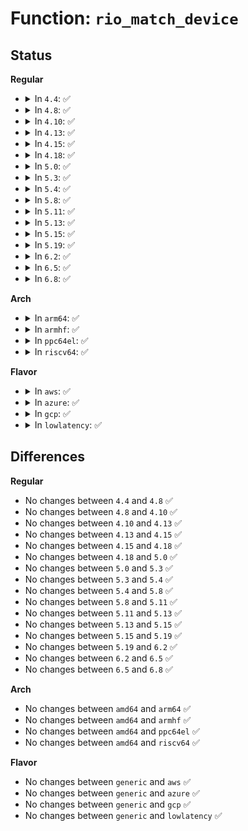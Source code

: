 # Function: <code>rio_match_device</code>

## Status
<b>Regular</b>
<ul>
<li>
<details>
<summary>In <code>4.4</code>: ✅</summary>

```c
const struct rio_device_id *rio_match_device(const struct rio_device_id *id, const struct rio_dev *rdev);
```

**Collision:** Unique Static

**Inline:** No

**Transformation:** False

**Instances:**

```
In drivers/rapidio/rio-driver.c (ffffffff8145b500)
Location: drivers/rapidio/rio-driver.c:29
Inline: False
Direct callers:
  - drivers/rapidio/rio-driver.c:rio_match_bus
  - drivers/rapidio/rio-driver.c:rio_device_probe
```
**Symbols:**

```
ffffffff8145b500-ffffffff8145b563: rio_match_device (STB_LOCAL)
```
</details>
</li>
<li>
<details>
<summary>In <code>4.8</code>: ✅</summary>

```c
const struct rio_device_id *rio_match_device(const struct rio_device_id *id, const struct rio_dev *rdev);
```

**Collision:** Unique Static

**Inline:** No

**Transformation:** False

**Instances:**

```
In drivers/rapidio/rio-driver.c (ffffffff814a9630)
Location: drivers/rapidio/rio-driver.c:29
Inline: False
Direct callers:
  - drivers/rapidio/rio-driver.c:rio_match_bus
  - drivers/rapidio/rio-driver.c:rio_device_probe
```
**Symbols:**

```
ffffffff814a9630-ffffffff814a9693: rio_match_device (STB_LOCAL)
```
</details>
</li>
<li>
<details>
<summary>In <code>4.10</code>: ✅</summary>

```c
const struct rio_device_id *rio_match_device(const struct rio_device_id *id, const struct rio_dev *rdev);
```

**Collision:** Unique Static

**Inline:** No

**Transformation:** False

**Instances:**

```
In drivers/rapidio/rio-driver.c (ffffffff814cb740)
Location: drivers/rapidio/rio-driver.c:29
Inline: False
Direct callers:
  - drivers/rapidio/rio-driver.c:rio_match_bus
  - drivers/rapidio/rio-driver.c:rio_device_probe
```
**Symbols:**

```
ffffffff814cb740-ffffffff814cb7a3: rio_match_device (STB_LOCAL)
```
</details>
</li>
<li>
<details>
<summary>In <code>4.13</code>: ✅</summary>

```c
const struct rio_device_id *rio_match_device(const struct rio_device_id *id, const struct rio_dev *rdev);
```

**Collision:** Unique Static

**Inline:** No

**Transformation:** False

**Instances:**

```
In drivers/rapidio/rio-driver.c (ffffffff814d7650)
Location: drivers/rapidio/rio-driver.c:29
Inline: False
Direct callers:
  - drivers/rapidio/rio-driver.c:rio_match_bus
  - drivers/rapidio/rio-driver.c:rio_device_probe
```
**Symbols:**

```
ffffffff814d7650-ffffffff814d76b3: rio_match_device (STB_LOCAL)
```
</details>
</li>
<li>
<details>
<summary>In <code>4.15</code>: ✅</summary>

```c
const struct rio_device_id *rio_match_device(const struct rio_device_id *id, const struct rio_dev *rdev);
```

**Collision:** Unique Static

**Inline:** No

**Transformation:** False

**Instances:**

```
In drivers/rapidio/rio-driver.c (ffffffff81517820)
Location: drivers/rapidio/rio-driver.c:29
Inline: False
Direct callers:
  - drivers/rapidio/rio-driver.c:rio_match_bus
  - drivers/rapidio/rio-driver.c:rio_device_probe
```
**Symbols:**

```
ffffffff81517820-ffffffff81517883: rio_match_device (STB_LOCAL)
```
</details>
</li>
<li>
<details>
<summary>In <code>4.18</code>: ✅</summary>

```c
const struct rio_device_id *rio_match_device(const struct rio_device_id *id, const struct rio_dev *rdev);
```

**Collision:** Unique Static

**Inline:** No

**Transformation:** False

**Instances:**

```
In drivers/rapidio/rio-driver.c (ffffffff8154d400)
Location: drivers/rapidio/rio-driver.c:29
Inline: False
Direct callers:
  - drivers/rapidio/rio-driver.c:rio_match_bus
  - drivers/rapidio/rio-driver.c:rio_device_probe
```
**Symbols:**

```
ffffffff8154d400-ffffffff8154d463: rio_match_device (STB_LOCAL)
```
</details>
</li>
<li>
<details>
<summary>In <code>5.0</code>: ✅</summary>

```c
const struct rio_device_id *rio_match_device(const struct rio_device_id *id, const struct rio_dev *rdev);
```

**Collision:** Unique Static

**Inline:** No

**Transformation:** False

**Instances:**

```
In drivers/rapidio/rio-driver.c (ffffffff81564840)
Location: drivers/rapidio/rio-driver.c:29
Inline: False
Direct callers:
  - drivers/rapidio/rio-driver.c:rio_match_bus
  - drivers/rapidio/rio-driver.c:rio_device_probe
```
**Symbols:**

```
ffffffff81564840-ffffffff815648a3: rio_match_device (STB_LOCAL)
```
</details>
</li>
<li>
<details>
<summary>In <code>5.3</code>: ✅</summary>

```c
const struct rio_device_id *rio_match_device(const struct rio_device_id *id, const struct rio_dev *rdev);
```

**Collision:** Unique Static

**Inline:** No

**Transformation:** False

**Instances:**

```
In drivers/rapidio/rio-driver.c (ffffffff81594bd0)
Location: drivers/rapidio/rio-driver.c:25
Inline: False
Direct callers:
  - drivers/rapidio/rio-driver.c:rio_match_bus
  - drivers/rapidio/rio-driver.c:rio_device_probe
```
**Symbols:**

```
ffffffff81594bd0-ffffffff81594c33: rio_match_device (STB_LOCAL)
```
</details>
</li>
<li>
<details>
<summary>In <code>5.4</code>: ✅</summary>

```c
const struct rio_device_id *rio_match_device(const struct rio_device_id *id, const struct rio_dev *rdev);
```

**Collision:** Unique Static

**Inline:** No

**Transformation:** False

**Instances:**

```
In drivers/rapidio/rio-driver.c (ffffffff815b5e50)
Location: drivers/rapidio/rio-driver.c:25
Inline: False
Direct callers:
  - drivers/rapidio/rio-driver.c:rio_match_bus
  - drivers/rapidio/rio-driver.c:rio_device_probe
```
**Symbols:**

```
ffffffff815b5e50-ffffffff815b5eb3: rio_match_device (STB_LOCAL)
```
</details>
</li>
<li>
<details>
<summary>In <code>5.8</code>: ✅</summary>

```c
const struct rio_device_id *rio_match_device(const struct rio_device_id *id, const struct rio_dev *rdev);
```

**Collision:** Unique Static

**Inline:** No

**Transformation:** False

**Instances:**

```
In drivers/rapidio/rio-driver.c (ffffffff8165faf0)
Location: drivers/rapidio/rio-driver.c:26
Inline: False
Direct callers:
  - drivers/rapidio/rio-driver.c:rio_match_bus
  - drivers/rapidio/rio-driver.c:rio_device_probe
```
**Symbols:**

```
ffffffff8165faf0-ffffffff8165fb53: rio_match_device (STB_LOCAL)
```
</details>
</li>
<li>
<details>
<summary>In <code>5.11</code>: ✅</summary>

```c
const struct rio_device_id *rio_match_device(const struct rio_device_id *id, const struct rio_dev *rdev);
```

**Collision:** Unique Static

**Inline:** No

**Transformation:** False

**Instances:**

```
In drivers/rapidio/rio-driver.c (ffffffff81680db0)
Location: drivers/rapidio/rio-driver.c:26
Inline: False
Direct callers:
  - drivers/rapidio/rio-driver.c:rio_match_bus
  - drivers/rapidio/rio-driver.c:rio_device_probe
```
**Symbols:**

```
ffffffff81680db0-ffffffff81680e13: rio_match_device (STB_LOCAL)
```
</details>
</li>
<li>
<details>
<summary>In <code>5.13</code>: ✅</summary>

```c
const struct rio_device_id *rio_match_device(const struct rio_device_id *id, const struct rio_dev *rdev);
```

**Collision:** Unique Static

**Inline:** No

**Transformation:** False

**Instances:**

```
In drivers/rapidio/rio-driver.c (ffffffff81663c10)
Location: drivers/rapidio/rio-driver.c:26
Inline: False
Direct callers:
  - drivers/rapidio/rio-driver.c:rio_match_bus
  - drivers/rapidio/rio-driver.c:rio_device_probe
```
**Symbols:**

```
ffffffff81663c10-ffffffff81663c73: rio_match_device (STB_LOCAL)
```
</details>
</li>
<li>
<details>
<summary>In <code>5.15</code>: ✅</summary>

```c
const struct rio_device_id *rio_match_device(const struct rio_device_id *id, const struct rio_dev *rdev);
```

**Collision:** Unique Static

**Inline:** No

**Transformation:** False

**Instances:**

```
In drivers/rapidio/rio-driver.c (ffffffff816d6af0)
Location: drivers/rapidio/rio-driver.c:26
Inline: False
Direct callers:
  - drivers/rapidio/rio-driver.c:rio_match_bus
  - drivers/rapidio/rio-driver.c:rio_device_probe
```
**Symbols:**

```
ffffffff816d6af0-ffffffff816d6b53: rio_match_device (STB_LOCAL)
```
</details>
</li>
<li>
<details>
<summary>In <code>5.19</code>: ✅</summary>

```c
const struct rio_device_id *rio_match_device(const struct rio_device_id *id, const struct rio_dev *rdev);
```

**Collision:** Unique Static

**Inline:** No

**Transformation:** False

**Instances:**

```
In drivers/rapidio/rio-driver.c (ffffffff818003c0)
Location: drivers/rapidio/rio-driver.c:26
Inline: False
Direct callers:
  - drivers/rapidio/rio-driver.c:rio_match_bus
  - drivers/rapidio/rio-driver.c:rio_device_probe
```
**Symbols:**

```
ffffffff818003c0-ffffffff81800433: rio_match_device (STB_LOCAL)
```
</details>
</li>
<li>
<details>
<summary>In <code>6.2</code>: ✅</summary>

```c
const struct rio_device_id *rio_match_device(const struct rio_device_id *id, const struct rio_dev *rdev);
```

**Collision:** Unique Static

**Inline:** No

**Transformation:** False

**Instances:**

```
In drivers/rapidio/rio-driver.c (ffffffff8192d850)
Location: drivers/rapidio/rio-driver.c:26
Inline: False
Direct callers:
  - drivers/rapidio/rio-driver.c:rio_match_bus
  - drivers/rapidio/rio-driver.c:rio_device_probe
```
**Symbols:**

```
ffffffff8192d850-ffffffff8192d8c3: rio_match_device (STB_LOCAL)
```
</details>
</li>
<li>
<details>
<summary>In <code>6.5</code>: ✅</summary>

```c
const struct rio_device_id *rio_match_device(const struct rio_device_id *id, const struct rio_dev *rdev);
```

**Collision:** Unique Static

**Inline:** No

**Transformation:** False

**Instances:**

```
In drivers/rapidio/rio-driver.c (ffffffff81971ae0)
Location: drivers/rapidio/rio-driver.c:26
Inline: False
Direct callers:
  - drivers/rapidio/rio-driver.c:rio_match_bus
  - drivers/rapidio/rio-driver.c:rio_device_probe
```
**Symbols:**

```
ffffffff81971ae0-ffffffff81971b53: rio_match_device (STB_LOCAL)
```
</details>
</li>
<li>
<details>
<summary>In <code>6.8</code>: ✅</summary>

```c
const struct rio_device_id *rio_match_device(const struct rio_device_id *id, const struct rio_dev *rdev);
```

**Collision:** Unique Static

**Inline:** No

**Transformation:** False

**Instances:**

```
In drivers/rapidio/rio-driver.c (ffffffff819bbb50)
Location: drivers/rapidio/rio-driver.c:26
Inline: False
Direct callers:
  - drivers/rapidio/rio-driver.c:rio_match_bus
  - drivers/rapidio/rio-driver.c:rio_device_probe
```
**Symbols:**

```
ffffffff819bbb50-ffffffff819bbbc3: rio_match_device (STB_LOCAL)
```
</details>
</li>
</ul>
<b>Arch</b>
<ul>
<li>
<details>
<summary>In <code>arm64</code>: ✅</summary>

```c
const struct rio_device_id *rio_match_device(const struct rio_device_id *id, const struct rio_dev *rdev);
```

**Collision:** Unique Static

**Inline:** No

**Transformation:** False

**Instances:**

```
In drivers/rapidio/rio-driver.c (ffff80001073e490)
Location: drivers/rapidio/rio-driver.c:25
Inline: False
Direct callers:
  - drivers/rapidio/rio-driver.c:rio_match_bus
  - drivers/rapidio/rio-driver.c:rio_device_probe
```
**Symbols:**

```
ffff80001073e490-ffff80001073e548: rio_match_device (STB_LOCAL)
```
</details>
</li>
<li>
<details>
<summary>In <code>armhf</code>: ✅</summary>

```c
const struct rio_device_id *rio_match_device(const struct rio_device_id *id, const struct rio_dev *rdev);
```

**Collision:** Unique Static

**Inline:** No

**Transformation:** False

**Instances:**

```
In drivers/rapidio/rio-driver.c (c08c32d0)
Location: drivers/rapidio/rio-driver.c:25
Inline: False
Direct callers:
  - drivers/rapidio/rio-driver.c:rio_match_bus
  - drivers/rapidio/rio-driver.c:rio_device_probe
```
**Symbols:**

```
c08c32d0-c08c3370: rio_match_device (STB_LOCAL)
```
</details>
</li>
<li>
<details>
<summary>In <code>ppc64el</code>: ✅</summary>

```c
const struct rio_device_id *rio_match_device(const struct rio_device_id *id, const struct rio_dev *rdev);
```

**Collision:** Unique Static

**Inline:** No

**Transformation:** False

**Instances:**

```
In drivers/rapidio/rio-driver.c (c000000000897b80)
Location: drivers/rapidio/rio-driver.c:25
Inline: False
Direct callers:
  - drivers/rapidio/rio-driver.c:rio_match_bus
  - drivers/rapidio/rio-driver.c:rio_device_probe
```
**Symbols:**

```
c000000000897b80-c000000000897c28: rio_match_device (STB_LOCAL)
```
</details>
</li>
<li>
<details>
<summary>In <code>riscv64</code>: ✅</summary>

```c
const struct rio_device_id *rio_match_device(const struct rio_device_id *id, const struct rio_dev *rdev);
```

**Collision:** Unique Static

**Inline:** No

**Transformation:** False

**Instances:**

```
In drivers/rapidio/rio-driver.c (ffffffe0004edc30)
Location: drivers/rapidio/rio-driver.c:25
Inline: False
Direct callers:
  - drivers/rapidio/rio-driver.c:rio_match_bus
  - drivers/rapidio/rio-driver.c:rio_device_probe
```
**Symbols:**

```
ffffffe0004edc30-ffffffe0004edcc0: rio_match_device (STB_LOCAL)
```
</details>
</li>
</ul>
<b>Flavor</b>
<ul>
<li>
<details>
<summary>In <code>aws</code>: ✅</summary>

```c
const struct rio_device_id *rio_match_device(const struct rio_device_id *id, const struct rio_dev *rdev);
```

**Collision:** Unique Static

**Inline:** No

**Transformation:** False

**Instances:**

```
In drivers/rapidio/rio-driver.c (ffffffff815aa0c0)
Location: drivers/rapidio/rio-driver.c:25
Inline: False
Direct callers:
  - drivers/rapidio/rio-driver.c:rio_match_bus
  - drivers/rapidio/rio-driver.c:rio_device_probe
```
**Symbols:**

```
ffffffff815aa0c0-ffffffff815aa123: rio_match_device (STB_LOCAL)
```
</details>
</li>
<li>
<details>
<summary>In <code>azure</code>: ✅</summary>

```c
const struct rio_device_id *rio_match_device(const struct rio_device_id *id, const struct rio_dev *rdev);
```

**Collision:** Unique Static

**Inline:** No

**Transformation:** False

**Instances:**

```
In drivers/rapidio/rio-driver.c (ffffffff81599260)
Location: drivers/rapidio/rio-driver.c:25
Inline: False
Direct callers:
  - drivers/rapidio/rio-driver.c:rio_match_bus
  - drivers/rapidio/rio-driver.c:rio_device_probe
```
**Symbols:**

```
ffffffff81599260-ffffffff815992c3: rio_match_device (STB_LOCAL)
```
</details>
</li>
<li>
<details>
<summary>In <code>gcp</code>: ✅</summary>

```c
const struct rio_device_id *rio_match_device(const struct rio_device_id *id, const struct rio_dev *rdev);
```

**Collision:** Unique Static

**Inline:** No

**Transformation:** False

**Instances:**

```
In drivers/rapidio/rio-driver.c (ffffffff815aa650)
Location: drivers/rapidio/rio-driver.c:25
Inline: False
Direct callers:
  - drivers/rapidio/rio-driver.c:rio_match_bus
  - drivers/rapidio/rio-driver.c:rio_device_probe
```
**Symbols:**

```
ffffffff815aa650-ffffffff815aa6b3: rio_match_device (STB_LOCAL)
```
</details>
</li>
<li>
<details>
<summary>In <code>lowlatency</code>: ✅</summary>

```c
const struct rio_device_id *rio_match_device(const struct rio_device_id *id, const struct rio_dev *rdev);
```

**Collision:** Unique Static

**Inline:** No

**Transformation:** False

**Instances:**

```
In drivers/rapidio/rio-driver.c (ffffffff815c3fe0)
Location: drivers/rapidio/rio-driver.c:25
Inline: False
Direct callers:
  - drivers/rapidio/rio-driver.c:rio_match_bus
  - drivers/rapidio/rio-driver.c:rio_device_probe
```
**Symbols:**

```
ffffffff815c3fe0-ffffffff815c4043: rio_match_device (STB_LOCAL)
```
</details>
</li>
</ul>

## Differences
<b>Regular</b>
<ul>
<li>
No changes between <code>4.4</code> and <code>4.8</code> ✅
</li>
<li>
No changes between <code>4.8</code> and <code>4.10</code> ✅
</li>
<li>
No changes between <code>4.10</code> and <code>4.13</code> ✅
</li>
<li>
No changes between <code>4.13</code> and <code>4.15</code> ✅
</li>
<li>
No changes between <code>4.15</code> and <code>4.18</code> ✅
</li>
<li>
No changes between <code>4.18</code> and <code>5.0</code> ✅
</li>
<li>
No changes between <code>5.0</code> and <code>5.3</code> ✅
</li>
<li>
No changes between <code>5.3</code> and <code>5.4</code> ✅
</li>
<li>
No changes between <code>5.4</code> and <code>5.8</code> ✅
</li>
<li>
No changes between <code>5.8</code> and <code>5.11</code> ✅
</li>
<li>
No changes between <code>5.11</code> and <code>5.13</code> ✅
</li>
<li>
No changes between <code>5.13</code> and <code>5.15</code> ✅
</li>
<li>
No changes between <code>5.15</code> and <code>5.19</code> ✅
</li>
<li>
No changes between <code>5.19</code> and <code>6.2</code> ✅
</li>
<li>
No changes between <code>6.2</code> and <code>6.5</code> ✅
</li>
<li>
No changes between <code>6.5</code> and <code>6.8</code> ✅
</li>
</ul>
<b>Arch</b>
<ul>
<li>
No changes between <code>amd64</code> and <code>arm64</code> ✅
</li>
<li>
No changes between <code>amd64</code> and <code>armhf</code> ✅
</li>
<li>
No changes between <code>amd64</code> and <code>ppc64el</code> ✅
</li>
<li>
No changes between <code>amd64</code> and <code>riscv64</code> ✅
</li>
</ul>
<b>Flavor</b>
<ul>
<li>
No changes between <code>generic</code> and <code>aws</code> ✅
</li>
<li>
No changes between <code>generic</code> and <code>azure</code> ✅
</li>
<li>
No changes between <code>generic</code> and <code>gcp</code> ✅
</li>
<li>
No changes between <code>generic</code> and <code>lowlatency</code> ✅
</li>
</ul>
